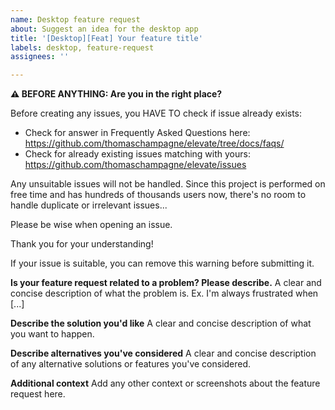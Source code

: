 ```yaml
---
name: Desktop feature request
about: Suggest an idea for the desktop app
title: '[Desktop][Feat] Your feature title'
labels: desktop, feature-request
assignees: ''

---
```


**⚠ BEFORE ANYTHING: Are you in the right place?**

Before creating any issues, you HAVE TO check if issue already exists:

* Check for answer in Frequently Asked Questions here: https://github.com/thomaschampagne/elevate/tree/docs/faqs/
* Check for already existing issues matching with yours: https://github.com/thomaschampagne/elevate/issues

Any unsuitable issues will not be handled. Since this project is performed on free time and has hundreds
of thousands users now, there's no room to handle duplicate or irrelevant issues...

Please be wise when opening an issue.

Thank you for your understanding!

If your issue is suitable, you can remove this warning before submitting it.

**Is your feature request related to a problem? Please describe.**
A clear and concise description of what the problem is. Ex. I'm always frustrated when [...]

**Describe the solution you'd like**
A clear and concise description of what you want to happen.

**Describe alternatives you've considered**
A clear and concise description of any alternative solutions or features you've considered.

**Additional context**
Add any other context or screenshots about the feature request here.
